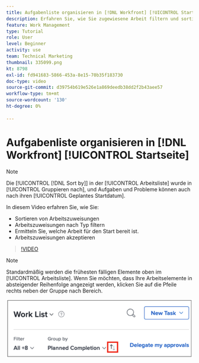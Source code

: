 ```yaml
---
title: Aufgabenliste organisieren in [!DNL Workfront] [!UICONTROL Startseite]
description: Erfahren Sie, wie Sie zugewiesene Arbeit filtern und sortieren, für den Start bereitstehende Arbeit identifizieren und Arbeitszuweisungen in [!DNL  Workfront].
feature: Work Management
type: Tutorial
role: User
level: Beginner
activity: use
team: Technical Marketing
thumbnail: 335099.png
kt: 8798
exl-id: fd941683-5866-453a-8e15-70b35f183730
doc-type: video
source-git-commit: d39754b619e526e1a869deedb38dd2f2b43aee57
workflow-type: tm+mt
source-wordcount: '130'
ht-degree: 0%

---
```


# Aufgabenliste organisieren in [!DNL Workfront] [!UICONTROL Startseite]

>[!NOTE]
>
>Die [!UICONTROL [!DNL Sort by]] in der [!UICONTROL Arbeitsliste] wurde in [!UICONTROL Gruppieren nach], und Aufgaben und Probleme können auch nach ihren [!UICONTROL Geplantes Startdatum].

In diesem Video erfahren Sie, wie Sie:

* Sortieren von Arbeitszuweisungen
* Arbeitszuweisungen nach Typ filtern
* Ermitteln Sie, welche Arbeit für den Start bereit ist.
* Arbeitszuweisungen akzeptieren

>[!VIDEO](https://video.tv.adobe.com/v/335099/?quality=12)

>[!NOTE]
>
>Standardmäßig werden die frühesten fälligen Elemente oben im [!UICONTROL Arbeitsliste]. Wenn Sie möchten, dass Ihre Arbeitselemente in absteigender Reihenfolge angezeigt werden, klicken Sie auf die Pfeile rechts neben der Gruppe nach Bereich.

![Bild eines Bildschirms, das Ihre Arbeitsliste nach Fälligkeitsdatum gruppiert.](assets/work-list-arrows.png)
